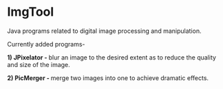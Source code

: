 ImgTool
==========

Java programs related to digital image processing and manipulation.

Currently added programs-

<b>1) JPixelator - </b>blur an image to the desired extent as to reduce the quality and size of the image.

<b>2) PicMerger - </b>merge two images into one to achieve dramatic effects.
